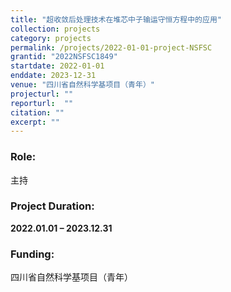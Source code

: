 ```yaml
---
title: "超收敛后处理技术在堆芯中子输运守恒方程中的应用"
collection: projects
category: projects
permalink: /projects/2022-01-01-project-NSFSC
grantid: "2022NSFSC1849"
startdate: 2022-01-01
enddate: 2023-12-31
venue: "四川省自然科学基项目（青年）"
projecturl: ""
reporturl:  ""
citation: ""
excerpt: ""
---
```

### Role: 

主持

### Project Duration:

**2022.01.01 – 2023.12.31**

### Funding:

四川省自然科学基项目（青年）
